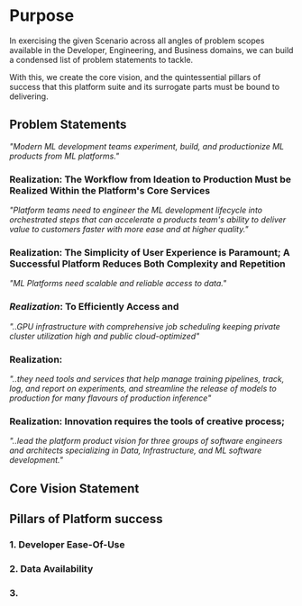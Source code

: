# Purpose
In exercising the given Scenario across all angles of problem scopes available in the Developer, Engineering, and Business domains, we can build a condensed list of problem statements to tackle.

With this, we create the core vision, and the quintessential pillars of success that this platform suite and its surrogate parts must be bound to delivering.


## Problem Statements


*"Modern ML development teams experiment, build, and productionize ML products from ML platforms."*

### Realization: The Workflow from Ideation to Production Must be Realized Within the Platform's Core Services

*"Platform teams need to engineer the ML development lifecycle into orchestrated steps that can accelerate a products team's ability to deliver value to customers faster with more ease and at higher quality."*

### **Realization**: The Simplicity of User Experience is Paramount; A Successful Platform Reduces Both Complexity and Repetition    

*"ML Platforms need scalable and reliable access to data."*

### *Realization*: To Efficiently Access and

*"..GPU infrastructure with comprehensive job scheduling keeping private cluster utilization high and public cloud-optimized"*

### Realization:

*"..they need tools and services that help manage training pipelines, track, log, and report on experiments, and streamline the release of models to production for many flavours of production inference"*

### Realization: Innovation requires the tools of creative process;

*"..lead the platform product vision for three groups of software engineers and architects specializing in Data, Infrastructure, and ML software development."*



##

## Core Vision Statement



## Pillars of Platform success


### 1. Developer Ease-Of-Use


### 2. Data Availability


### 3.
